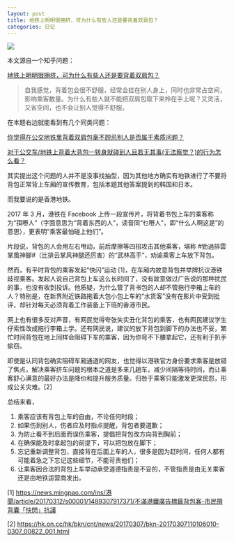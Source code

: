 ```yaml
---
layout: post
title: 地铁上明明很拥挤，可为什么有些人还是要背着双肩包？
categories: 日记
---
```


![](http://ww1.sinaimg.cn/large/4b91f9d5gy1g35a1ijrlij20qo0hou0d.jpg)

本文源自一个知乎问题：

[地铁上明明很拥挤，可为什么有些人还是要背着双肩包？](https://www.zhihu.com/question/314568486/answer/687059505)

> 自我感觉，背着包会很不舒服，经常会挂在别人身上，同时也非常占空间，影响乘客数量。为什么有些人就不能把双肩包取下来拎在手上呢？又灵活，又省空间，也不会让别人觉得不舒服。

在本题右边就能看到有几个同类问题：

[你觉得在公交地铁里背着双肩包毫不顾忌别人是否属于素质问题？](https://www.zhihu.com/question/321602801)

[对于公交车/地铁上背着大背包一转身就碰到人且若无其事(无法察觉？)的行为怎么看？](https://www.zhihu.com/question/276526859)

其实提出这个问题的人并不是没事找抽型，因为其他地方确实有地铁进行了不要将背包正常背上车厢的宣传教育，包括本题其他答案提到的韩国和日本。

而我要说的是香港地铁。

2017 年 3 月，港铁在 Facebook 上传一段宣传片，将背着书包上车的乘客称为“孭嘢人”（字面意思为“背着东西的人”，读音同“乜嘢人”，即“什么人啊这是”的意思），更表明“乘客最怕碰上他们”。

片段说，背包的人会用左右甩动，前后摩擦等四招攻击其他乘客，堪称 #勁過排雲掌風神腳#（比排云掌风神腿还厉害）的“武林高手”，劝谕乘客上车放下背包。

然而，有平时背包的乘客发起“快闪”运动 [1]，在车厢内故意背包并举牌抗议港铁歧视乘客。发起人说自己背包上车这么长时间了，没有故意做过广告说的那种扰民的事，也没有收到投诉。他质疑，为什么管了背书包的人却不管拖行李箱上车的人？特别是，在新界附近铁路拖着大包小包上车的“水货客”没有在影片中受到批评，却针对每天必须背着工作装备上下班的香港市民。

网上也有很多反对声音，有网民觉得夸张失实丑化背包的乘客，也有网民建议学生仔索性改成拖行李箱上学。还有网民说，建议的放下背包到脚下的办法也不妥，繁忙时间背包在地上同样会阻碍下车的乘客，因为你弯不下腰拿起它，还有利于扒手偷窃。

即使是认同背包确实阻碍车厢通道的网友，也觉得以港铁官方身份要求乘客是放错了焦点，解决乘客挤车问题的根本之道是多来几趟车，减少间隔等待时间，而让乘客舒心满意的最好办法是降价和提升服务质量。归咎于乘客只能激发更深民怨，形成公关灾难。[2]

总结来看，

1. 乘客应该有背包上车的自由，不论任何时段；
2. 如果伤到别人，伤者应及时指点提醒，背包者要道歉；
3. 为防止看不到后面而误伤乘客，提倡把背包改方向背到胸前；
4. 在确保能及时拿起包的前提下，可以把包放在脚下；
5. 忘记重新调整背包，直接背在后面上车的人，很多是因为赶时间，任何人都有可能着急之下忘记这些细节，不能苛责他们；
6. 让乘客因合法的背包上车举动承受道德指责是不妥的，不管指责是由无关乘客还是由地铁运营商发出。



[1] <https://news.mingpao.com/ins/港聞/article/20170312/s00001/1489307917371/不滿港鐵廣告標籤背包客-市民揹背囊「快閃」抗議>

[2] <https://hk.on.cc/hk/bkn/cnt/news/20170307/bkn-20170307110106010-0307_00822_001.html>